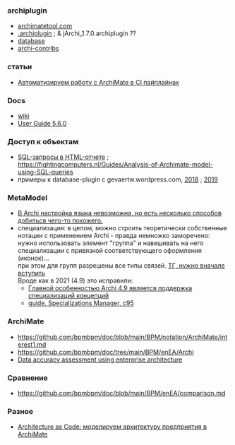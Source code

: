 ### archiplugin
- [archimatetool.com](https://www.archimatetool.com/plugins/)
- [.archiplugin](https://github.com/manusasi/web?ysclid=mc2vx9olpk844575136) ; & jArchi_1.7.0.archiplugin ??
- [database](https://github.com/archi-contribs/database-plugin)  
- [archi-contribs](https://github.com/orgs/archi-contribs/repositories?type=all)

### статьи
- [Автоматизируем работу с ArchiMate в CI пайплайнах](https://habr.com/ru/articles/583314/)

### Docs
- [wiki](https://github.com/archimatetool/archi/wiki)
- [User Guide 5.6.0](https://www.archimatetool.com/downloads/archi/Archi%20User%20Guide.pdf)

### Доступ к объектам
- [SQL-запросы в HTML-отчете](https://github.com/archimatetool/archi/wiki/SQL-queries-in-the-HTML-report) ; https://fightingcomputers.nl/Guides/Analysis-of-Archimate-model-using-SQL-queries
- примеры к database-plugin с gevaertw.wordpress.com, [2018](https://gevaertw.wordpress.com/2018/12/10/querying-the-archi-db-to-get-relations/) ; [2019](https://gevaertw.wordpress.com/2019/08/09/generating-sql-queries-for-the-archi-database/)

### MetaModel
- [В Archi настройка языка невозможна, но есть несколько способов добиться чего-то похожего.](https://github.com/archimatetool/archi/wiki/ArchiMate-language-customization-in-Archi)
- специализация:  в целом, можно строить теоретически собственные нотации с применением Archi - правда немножко заморечено:  
нужно использовать элемент "группа" и навешивать на него специализации с привязкой соответствующего оформления (иконок)...   
при этом для групп разрешены все типы связей. [ТГ, нужно вначале вступить](https://t.me/c/1304614627/29136)  
Вроде как в 2021 (4.9) это исправили: 
  - [Главной особенностью Archi 4.9 является поддержка специализаций концепций](https://www.archimatetool.com/blog/2021/10/12/archi-4-9/)
  - [guide, Specializations Manager, c95](https://www.archimatetool.com/downloads/archi/Archi%20User%20Guide.pdf#page=95)

### ArchiMate
- https://github.com/bpmbpm/doc/blob/main/BPM/notation/ArchiMate/interest1.md
- https://github.com/bpmbpm/doc/tree/main/BPM/enEA/Archi
- [Data accuracy assessment using enterprise architecture](https://www.researchgate.net/publication/220478871_Data_accuracy_assessment_using_enterprise_architecture)  

### Сравнение
- https://github.com/bpmbpm/doc/blob/main/BPM/enEA/comparison.md
### Разное
- [Architecture as Code: моделируем архитектуру предприятия в ArchiMate](https://habr.com/ru/companies/otus/articles/885594/)

